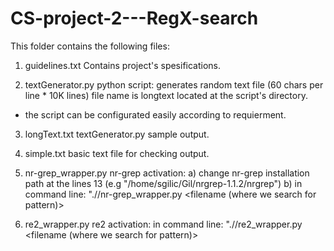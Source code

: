 # CS-project-2---RegX-search

This folder contains the following files:

1. guidelines.txt
Contains project's spesifications.

2. textGenerator.py
python script: generates random text file (60 chars per line * 10K lines)
               file name is longtext located at the script's directory.
* the script can be configurated easily according to requierment.

3. longText.txt
textGenerator.py sample output.

4. simple.txt
basic text file for checking output.

5. nr-grep_wrapper.py
nr-grep activation:
      a) change nr-grep installation path at the lines 13 (e.g "/home/sgilic/Gil/nrgrep-1.1.2/nrgrep")
      b) in command line:
            "./<path to nr-grep_wrapper.py>/nr-grep_wrapper.py <filename (where we search for pattern)> <pattern>

6. re2_wrapper.py
re2 activation:
        in command line:
              "./<path to re2_wrapper.py>/re2_wrapper.py <filename (where we search for pattern)> <pattern>



